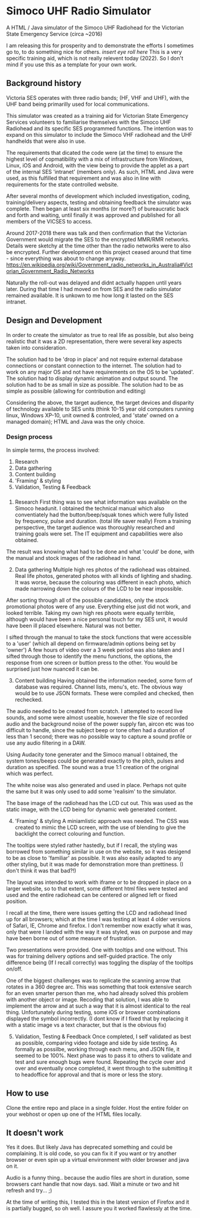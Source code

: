 # Simoco UHF Radio Simulator
A HTML / Java simulator of the Simoco UHF Radiohead for the Victorian State Emergency Service (circa ~2016)

I am releasing this for prosperity and to demonstrate the efforts I sometimes go to, to do something nice for others. *insert eye roll here*
This is a very specific training aid, which is not really relevent today (2022). So I don't mind if you use this as a template for your own work.

## Background history
Victoria SES operates with three radio bands; (HF, VHF and UHF), with the UHF band being primarilly used for local communications. 

This simulator was created as a training aid for Victorian State Emergency Services volunteers to familiarise themselves with the Simoco UHF Radiohead and its specific SES programmed functions. The intention was to expand on this simulator to include the Simoco VHF radiohead and the UHF handhelds that were also in use.

The requirements that dicated the code were (at the time) to ensure the highest level of copmatibility with a mix of infrastructure from Windows, Linux, iOS and Android, with the view being to provide the applet as a part of the internal SES 'intranet' (members only). As such, HTML and Java were used, as this fulfilled that requirement and was also in line with requirements for the state controlled website.

After several months of development which included investigation, coding, training/delivery aspects, testing and obtaining feedback the simulator was complete. Then began at least six months (or more?) of bureaucratic back and forth and waiting, until finally it was approved and published for all members of the VICSES to access.

Around 2017-2018 there was talk and then confirmation that the Victorian Government would migrate the SES to the encrypted MMR/RMR networks. Details were sketchy at the time other than the radio networks were to also be encrypted. Further development on this project ceased around that time - since everything was about to change anyway. https://en.wikipedia.org/wiki/Government_radio_networks_in_Australia#Victorian_Government_Radio_Networks

Naturally the roll-out was delayed and didnt actually happen until years later. During that time I had moved on from SES and the radio simulator remained available. It is unkown to me how long it lasted on the SES intranet.

## Design and Development
In order to create the simulator as true to real life as possible, but also being realistic that it was a 2D representation, there were several key aspects taken into consideration.

The solution had to be 'drop in place' and not require external database connections or constant connection to the internet.
The solution had to work on any major OS and not have requirements on the OS to be 'updated'.
The solution had to display dynamic animation and output sound.
The solution had to be as small in size as possible.
The solution had to be as simple as possible (allowing for contribution and editing)

Considering the above, the target audience, the target devices and disparity of technology available to SES units (think 10-15 year old computers running linux, Windows XP-10, unit owned & controled, and 'state' owned on a managed domain); HTML and Java was the only choice.

### Design process
In simple terms, the process involved:

1. Research
2. Data gathering
3. Content building
4. 'Framing' & styling
5. Validation, Testing & Feedback
###

1. Research
First thing was to see what information was available on the Simoco headunit. I obtained the technical manual which also conventiately had the button/beep/squak tones which were fully listed by frequency, pulse and duration. (total life saver really)
From a training perspective, the target audience was thoroughly researched and training goals were set. The IT equipment and capabilities were also obtained.

The result was knowing what had to be done and what 'could' be done, with the manual and stock images of the radiohead in hand.

2. Data gathering
Multiple high res photos of the radiohead was obtained. Real life photos, generated photos with all kinds of lighting and shading. It was worse, because the colouring was different in each photo, which made narrowing down the colours of the LCD to be near impossible.

After sorting through all of the possible candidates, only the stock promotional photos were of any use. Everything else just did not work, and looked terrible.
Taking my own high res phoots were equally terrible, although would have been a nice personal touch for my SES unit, it would have been ill placed elsewhere. Natural was not better.

I sifted through the manual to take the stock functions that were accessible to a 'user' (which all depend on firmware/admin options being set by 'owner')
A few hours of video over a 3 week period was also taken and I sifted through those to identify the menu functions, the options, the response from one screen or buttion press to the other. You would be surprised just how nuanced it can be.

3. Content building
Having obtained the information needed, some form of database was required. Channel lists, menu's, etc. The obvious way would be to use JSON formats. These were compiled and checked, then rechecked.

The audio needed to be created from scratch. I attempted to record live sounds, and some were almost useable, however the file size of recorded audio and the background noise of the power supply fan, aircon etc was too difficult to handle, since the subject beep or tone often had a duration of less than 1 second; there was no possible way to capture a sound profile or use any audio filtering in a DAW.

Using Audacity tone generater and the Simoco manual I obtained, the system tones/beeps could be generated exactly to the pitch, pulses and duration as specified. The sound was a true 1:1 creation of the original which was perfect.

The white noise was also generated and used in place. Perhaps not quite the same but it was only used to add some 'realisim' to the simulator.

The base image of the radiohead has the LCD cut out. This was used as the static image, with the LCD being for dynamic web generated content.

4. 'Framing' & styling
A miniamlistic approach was needed.
The CSS was created to mimic the LCD screen, with the use of blending to give the backlight the correct colouring and function.

The tooltips were styled rather hastedly, but if I recall, the styling was borrowed from something similar in use on the website, so it was desigend to be as close to 'familiar' as possible. It was also easily adapted to any other styling, but it was made for demonstration more than prettiness. (I don't think it was that bad?!)

The layout was intended to work with iframe or to be dropped in place on a larger website, so to that extent, some different html files were tested and used and the entire radiohead can be centered or aligned left or fixed position.

I recall at the time, there were issues getting the LCD and radiohead lined up for all browsers; which at the time I was testing at least 4 older versions of Safari, IE, Chrome and firefox. I don't remember now exactly what it was, only that were I landed with the way it was styled, was on purpose and may have been borne out of some measure of frustration.

Two presentations were provided. One with tooltips and one without. This was for training delivery options and self-guided practice. The only difference being (If I recall correctly) was toggling the display of the tooltips on/off.

One of the biggest challenges was to replicate the scanning arrow that rotates in a 360 degree arc. This was something that took extensive search for an even smarter person than me, who had already solved this problem with another object or image. Recoding that solution, I was able to implement the arrow and at such a way that it is almost identical to the real thing. Unfortunately during testing, some iOS or browser combinations displayed the symbol incorrectly. (I dont know if I fixed that by replacing it with a static image vs a text character, but that is the obvious fix)

5. Validation, Testing & Feedback
Once completed, I self validated as best as possible, comparing video footage and side by side testing. As formally as possilbe, working through each menu, and JSON file, it seemed to be 100%. Next phase was to pass it to others to validate and test and sure enough bugs were found.
Repeating the cycle over and over and eventually once completed, it went through to the submitting it to headoffice for approval and that is more or less the story.

## How to use
Clone the entire repo and place in a single folder. Host the entire folder on your webhost or open up one of the HTML files locally.

## It doesn't work
Yes it does. But likely Java has deprecated something and could be complaining. 
It is old code, so you can fix it if you want or try another browser or even spin up a virtual environment with older browser and java on it.

Audio is a funny thing.. because the audio files are short in duration, some browsers cant handle that now days. sad. Wait a minute or two and hit refresh and try... ;)

At the time of writing this, I tested this in the latest version of Firefox and it is partially bugged, so oh well.
I assure you it worked flawlessly at the time.


